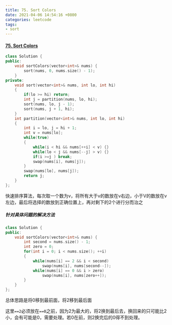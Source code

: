 ```yaml
---
title: 75. Sort Colors
date: 2021-04-06 14:54:16 +0800
categories: leetcode
tags: 
- sort
---
```

#### [75. Sort Colors](https://leetcode.com/problems/sort-colors/)

```c++
class Solution {
public:
    void sortColors(vector<int>& nums) {
        sort(nums, 0, nums.size() - 1);
    }
private:
    void sort(vector<int>& nums, int lo, int hi)
    {
        if(lo >= hi) return;
        int j = partition(nums, lo, hi);
        sort(nums, lo, j - 1);
        sort(nums, j + 1, hi);
    }
    int partition(vector<int>& nums, int lo, int hi)
    {
        int i = lo, j = hi + 1;
        int v = nums[lo];
        while(true)
        {
            while(i < hi && nums[++i] < v) {}
            while(lo < j && nums[--j] > v) {}
            if(i >=j ) break;
            swap(nums[i], nums[j]);
        }
        swap(nums[lo], nums[j]);
        return j;
    }
};
```

快速排序算法，每次取一个数为v，将所有大于v的数放在v右边，小于V的数放在v左边，最后将选择的数放到正确位置上，再对剩下的2个进行分而治之

##### 针对具体问题的解决方法
```c++
class Solution {
public:
    void sortColors(vector<int>& nums) {
        int second = nums.size() - 1;
        int zero = 0;
        for(int i = 0; i < nums.size(); ++i)
        {
            while(nums[i] == 2 && i < second)
                swap(nums[i], nums[second--]);
            while(nums[i] == 0 && i > zero)
                swap(nums[i], nums[zero++]);
        }
    }
};
```
总体思路是将0移到最前面，将2移到最后面

这里`==2`必须放在`==0`之前，因为2为最大的，将2换到最后去，换回来的只可能比2小，会有可能是0，需要处理。若0在前，则2换完后的0得不到处理。
